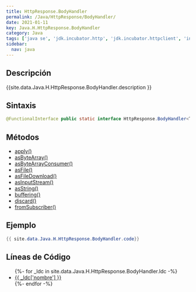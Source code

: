 ```yaml
---
title: HttpResponse.BodyHandler
permalink: /Java/HttpResponse/BodyHandler/
date: 2021-01-11
key: Java.H.HttpResponse.BodyHandler
category: Java
tags: ['java se', 'jdk.incubator.http', 'jdk.incubator.httpclient', 'interface java', 'Java 1.0']
sidebar: 
  nav: java
---
```


## Descripción
{{site.data.Java.H.HttpResponse.BodyHandler.description }}

## Sintaxis
~~~java
@FunctionalInterface public static interface HttpResponse.BodyHandler<T>
~~~

## Métodos
* [apply()](/Java/HttpResponse/BodyHandler/apply)
* [asByteArray()](/Java/HttpResponse/BodyHandler/asByteArray)
* [asByteArrayConsumer()](/Java/HttpResponse/BodyHandler/asByteArrayConsumer)
* [asFile()](/Java/HttpResponse/BodyHandler/asFile)
* [asFileDownload()](/Java/HttpResponse/BodyHandler/asFileDownload)
* [asInputStream()](/Java/HttpResponse/BodyHandler/asInputStream)
* [asString()](/Java/HttpResponse/BodyHandler/asString)
* [buffering()](/Java/HttpResponse/BodyHandler/buffering)
* [discard()](/Java/HttpResponse/BodyHandler/discard)
* [fromSubscriber()](/Java/HttpResponse/BodyHandler/fromSubscriber)

## Ejemplo
~~~java
{{ site.data.Java.H.HttpResponse.BodyHandler.code}}
~~~

## Líneas de Código
<ul>
{%- for _ldc in site.data.Java.H.HttpResponse.BodyHandler.ldc -%}
   <li>
       <a href="{{_ldc['url'] }}">{{ _ldc['nombre'] }}</a>
   </li>
{%- endfor -%}
</ul>
